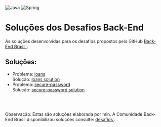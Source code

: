 ![Java](https://img.shields.io/badge/java-%23ED8B00.svg?style=for-the-badge&logo=openjdk&logoColor=white) ![Spring](https://img.shields.io/badge/spring-%236DB33F.svg?style=for-the-badge&logo=spring&logoColor=white)
<h1> Soluções dos Desafios Back-End</h1>

<p>
  As soluções desenvolvidas para os desafios propostos pelo GitHub <a href="https://github.com/backend-br"> Back-End Brasil </a>.
</p>

<h2>Soluções:</h2>
<ul>
  <li>  Problema: <a href="https://github.com/backend-br/desafios/blob/master/loans/PROBLEM.md"> loans </a> <br> 
        Solução: <a href="https://github.com/phenriqued/ChallengeSolutions/blob/main/LoanChallenge/SOLUTION.md"> loans solution </a> </li>
  <li>  Problema: <a href="https://github.com/backend-br/desafios/blob/master/secure-password/PROBLEM.md"> secure-password </a> <br> 
        Solução: <a href="https://github.com/phenriqued/ChallengeSolutions/blob/main/SecurePassword/SOLUTION.md"> secure-password solution </a> </li>
</ul>

<br><br>

<footer>
Observação: Estas são soluções elaborada por min. A Comunidade Back-End Brasil disponibilizou soluções consulte: <a href="https://github.com/backend-br/desafios"> desafios </a>.
</footer>

